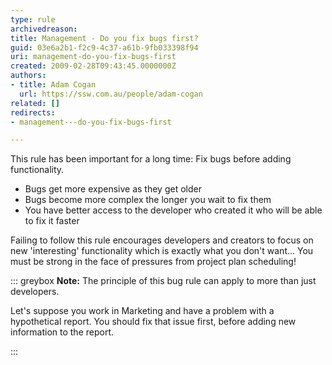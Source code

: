 ```yaml
---
type: rule
archivedreason: 
title: Management - Do you fix bugs first?
guid: 03e6a2b1-f2c9-4c37-a61b-9fb033398f94
uri: management-do-you-fix-bugs-first
created: 2009-02-28T09:43:45.0000000Z
authors:
- title: Adam Cogan
  url: https://ssw.com.au/people/adam-cogan
related: []
redirects:
- management---do-you-fix-bugs-first

---
```


This rule has been important for a long time: Fix bugs before adding functionality.

* Bugs get more expensive as they get older
* Bugs become more complex the longer you wait to fix them
* You have better access to the developer who created it who will be able to fix it faster


<!--endintro-->

Failing to follow this rule encourages developers and creators to focus on new 'interesting' functionality which is exactly what you don't want...
You must be strong in the face of pressures from project plan scheduling!

::: greybox
 **Note:** The principle of this bug rule can apply to more than just developers.

Let's suppose you work in Marketing and have a problem with a hypothetical report. You should fix that issue first, before adding new information to the report.

:::
